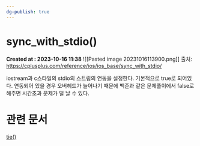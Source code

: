 ```yaml
---
dg-publish: true
---
```


# sync_with_stdio() 
**Created at : 2023-10-16 11:38**
![[Pasted image 20231016113900.png]]
출처: https://cplusplus.com/reference/ios/ios_base/sync_with_stdio/

iostream과 c스타일의 stdio의 스트림의 연동을 설정한다. 기본적으로 true로 되어있다. 연동되어 있을 경우 오버헤드가 늘어나기 때문에 백준과 같은 문제풀이에서 false로 해주면 시간초과 문제가 덜 날 수 있다.

# 관련 문서
[tie()](tie().md)

